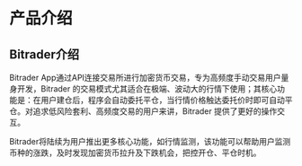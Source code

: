 # 产品介绍

## Bitrader介绍

Bitrader App通过API连接交易所进行加密货币交易，专为高频度手动交易用户量身开发，Bitrader 的交易模式尤其适合在极端、波动大的行情下使用；其核心功能是：在用户建仓后，程序会自动委托平仓，当行情价格触达委托价时即可自动平仓。对追求低风险套利、高频度交易的用户来讲，Bitrader 提供了更好的操作交互。

Bitrader将陆续为用户推出更多核心功能，如行情监测，该功能可以帮助用户监测币种的涨跌，及时发现加密货币拉升及下跌机会，把控开仓、平仓时机。

